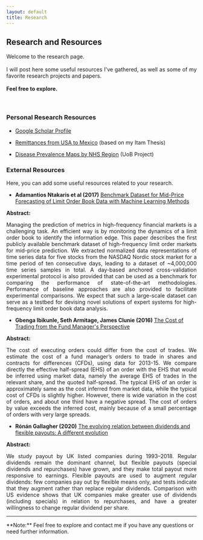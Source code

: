 ```yaml
---
layout: default
title: Research
---
```


## Research and Resources
<div style="text-align: justify;">
Welcome to the research page. <br> <br>
I will post here some useful resources I've gathered, as well as some of my favorite research projects and papers. <br><br>
<b>Feel free to explore.</b></div> <br>
<br>


### Personal Research Resources

- [Google Scholar Profile](https://scholar.google.com/citations?user=cXjzSawAAAAJ&hl=es)

- [Remittances from USA to Mexico](https://econoquantum.cucea.udg.mx/index.php/EQ/article/view/113) (based on my Itam Thesis)

- [Disease Prevalence Maps by NHS Region](https://gregsom-msc.github.io/Bubble_Maps_SG23/) (UoB Project)


### External Resources

Here, you can add some useful resources related to your research.

- <b>Adamantios Ntakaris et al (2017)</b> [Benchmark Dataset for Mid-Price Forecasting of Limit Order Book Data with Machine Learning Methods](https://arxiv.org/abs/1705.03233)

**Abstract:**
<div style="text-align: justify;">
Managing the prediction of metrics in high-frequency financial markets is a challenging task. An efficient way is by monitoring the dynamics of a limit order book to identify the information edge. This paper describes the first publicly available benchmark dataset of high-frequency limit order markets for mid-price prediction. We extracted normalized data representations of time series data for five stocks from the NASDAQ Nordic stock market for a time period of ten consecutive days, leading to a dataset of ~4,000,000 time series samples in total. A day-based anchored cross-validation experimental protocol is also provided that can be used as a benchmark for comparing the performance of state-of-the-art methodologies. Performance of baseline approaches are also provided to facilitate experimental comparisons. We expect that such a large-scale dataset can serve as a testbed for devising novel solutions of expert systems for high-frequency limit order book data analysis.
</div>

- <b>Gbenga Ibikunle, Seth Armitage, James Clunie (2016)</b> [The Cost of Trading from the Fund Manager's Perspective](https://papers.ssrn.com/sol3/papers.cfm?abstract_id=2836070)

**Abstract:**
<div style="text-align: justify;">
The cost of executing orders could differ from the cost of trades. We estimate the cost of a fund manager’s orders to trade in shares and contracts for differences (CFDs), using data for 2013-15. We compare directly the effective half-spread (EHS) of an order with the EHS that would be inferred using market data, namely the average EHS of trades in the relevant share, and the quoted half-spread. The typical EHS of an order is approximately same as the cost inferred from market data, while the typical cost of CFDs is slightly higher. However, there is wide variation in the cost of orders, and about one third have a negative spread. The cost of orders by value exceeds the inferred cost, mainly because of a small percentage of orders with very large spreads.
</div>

- <b>Rónán Gallagher (2020)</b> [The evolving relation between dividends and flexible payouts: A different evolution](https://onlinelibrary.wiley.com/doi/full/10.1111/eufm.12288)

**Abstract:**
<div style="text-align: justify;">
We study payout by UK listed companies during 1993–2018. Regular dividends remain the dominant channel, but flexible payouts (special dividends and repurchases) have grown, and they make total payout more responsive to earnings. Flexible payouts are used to augment regular dividends: few companies pay out by flexible means only, and tests indicate that they augment rather than replace regular dividends. Comparison with US evidence shows that UK companies make greater use of dividends (including specials) in relation to repurchases, and have a greater willingness to change regular dividend per share.
</div>



<hr>
**Note:**
Feel free to explore and contact me if you have any questions or need further information.

